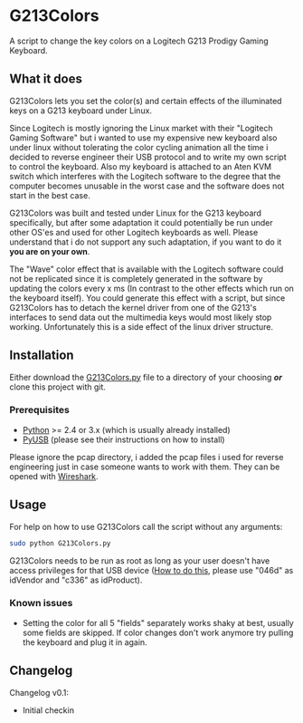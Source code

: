 # G213Colors
A script to change the key colors on a Logitech G213 Prodigy Gaming Keyboard.

## What it does
G213Colors lets you set the color(s) and certain effects of the illuminated keys on a G213 keyboard under Linux.

Since Logitech is mostly ignoring the Linux market with their "Logitech Gaming Software" but i wanted to use my expensive new keyboard also under linux without tolerating the color cycling animation all the time i decided to reverse engineer their USB protocol and to write my own script to control the keyboard. 
Also my keyboard is attached to an Aten KVM switch which interferes with the Logitech software to the degree that the computer becomes unusable in the worst case and the software does not start in the best case.

G213Colors was built and tested under Linux for the G213 keyboard specifically, but after some adaptation it could potentially be run under other OS'es and used for other Logitech keyboards as well. 
Please understand that i do not support any such adaptation, if you want to do it **you are on your own**.

The "Wave" color effect that is available with the Logitech software could not be replicated since it is completely generated in the software by updating the colors every x ms (In contrast to the other effects which run on the keyboard itself). You could generate this effect with a script, but since G213Colors has to detach the kernel driver from one of the G213's interfaces to send data out the multimedia keys would most likely stop working. Unfortunately this is a side effect of the linux driver structure.

## Installation
Either download the [G213Colors.py](https://raw.githubusercontent.com/SebiTimeWaster/G213Colors/master/G213Colors.py) file to a directory of your choosing **_or_** clone this project with git. 

### Prerequisites
* [Python](https://www.python.org/) >= 2.4 or 3.x (which is usually already installed)
* [PyUSB](https://github.com/walac/pyusb) (please see their instructions on how to install)

Please ignore the pcap directory, i added the pcap files i used for reverse engineering just in case someone wants to work with them. They can be opened with [Wireshark](https://en.wikipedia.org/wiki/Wireshark).

## Usage
For help on how to use G213Colors call the script without any arguments:

```Bash
sudo python G213Colors.py
```

G213Colors needs to be run as root as long as your user doesn't have access privileges for that USB device ([How to do this](http://stackoverflow.com/a/32022908/2948666), please use "046d" as idVendor and "c336" as idProduct).

### Known issues
* Setting the color for all 5 "fields" separately works shaky at best, usually some fields are skipped. If color changes don't work anymore try pulling the keyboard and plug it in again.

## Changelog
Changelog v0.1:
* Initial checkin
